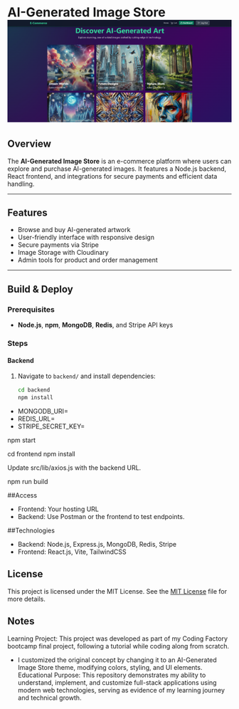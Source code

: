 # AI-Generated Image Store ![App Homepage](HomePage.png)

## Overview

The **AI-Generated Image Store** is an e-commerce platform where users can explore and purchase AI-generated images. It features a Node.js backend, React frontend, and integrations for secure payments and efficient data handling.

---

## Features

- Browse and buy AI-generated artwork
- User-friendly interface with responsive design
- Secure payments via Stripe
- Image Storage with Cloudinary
- Admin tools for product and order management

---

## Build & Deploy

### Prerequisites
- **Node.js**, **npm**, **MongoDB**, **Redis**, and Stripe API keys

### Steps

#### Backend
1. Navigate to `backend/` and install dependencies:
   ```bash
   cd backend
   npm install

- MONGODB_URI=<your-mongodb-uri>
- REDIS_URL=<your-redis-url>
- STRIPE_SECRET_KEY=<your-stripe-secret-key>

npm start

cd frontend
npm install

Update src/lib/axios.js with the backend URL.

npm run build

##Access
- Frontend: Your hosting URL
- Backend: Use Postman or the frontend to test endpoints.

##Technologies
- Backend: Node.js, Express.js, MongoDB, Redis, Stripe
- Frontend: React.js, Vite, TailwindCSS

## License
This project is licensed under the MIT License. See the [MIT License](LICENSE) file for more details.

## Notes
Learning Project: This project was developed as part of my Coding Factory bootcamp final project, following a tutorial while coding along from scratch.
- I customized the original concept by changing it to an AI-Generated Image Store theme, modifying colors, styling, and UI elements.
Educational Purpose: This repository demonstrates my ability to understand, implement, and customize full-stack applications using modern web technologies, serving as evidence of my learning journey and technical growth.
